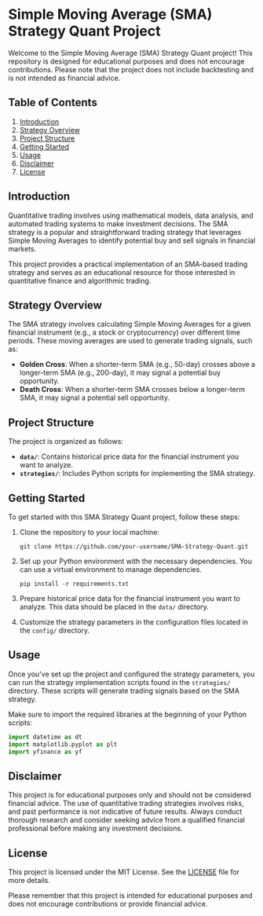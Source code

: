 # Simple Moving Average (SMA) Strategy Quant Project

Welcome to the Simple Moving Average (SMA) Strategy Quant project! This repository is designed for educational purposes and does not encourage contributions. Please note that the project does not include backtesting and is not intended as financial advice.

## Table of Contents

1. [Introduction](#introduction)
2. [Strategy Overview](#strategy-overview)
3. [Project Structure](#project-structure)
4. [Getting Started](#getting-started)
5. [Usage](#usage)
6. [Disclaimer](#disclaimer)
7. [License](#license)

## Introduction

Quantitative trading involves using mathematical models, data analysis, and automated trading systems to make investment decisions. The SMA strategy is a popular and straightforward trading strategy that leverages Simple Moving Averages to identify potential buy and sell signals in financial markets.

This project provides a practical implementation of an SMA-based trading strategy and serves as an educational resource for those interested in quantitative finance and algorithmic trading.

## Strategy Overview

The SMA strategy involves calculating Simple Moving Averages for a given financial instrument (e.g., a stock or cryptocurrency) over different time periods. These moving averages are used to generate trading signals, such as:

- **Golden Cross**: When a shorter-term SMA (e.g., 50-day) crosses above a longer-term SMA (e.g., 200-day), it may signal a potential buy opportunity.
- **Death Cross**: When a shorter-term SMA crosses below a longer-term SMA, it may signal a potential sell opportunity.

## Project Structure

The project is organized as follows:

- **`data/`**: Contains historical price data for the financial instrument you want to analyze.
- **`strategies/`**: Includes Python scripts for implementing the SMA strategy.

## Getting Started

To get started with this SMA Strategy Quant project, follow these steps:

1. Clone the repository to your local machine:

   ```
   git clone https://github.com/your-username/SMA-Strategy-Quant.git
   ```

2. Set up your Python environment with the necessary dependencies. You can use a virtual environment to manage dependencies.

   ```
   pip install -r requirements.txt
   ```

3. Prepare historical price data for the financial instrument you want to analyze. This data should be placed in the `data/` directory.

4. Customize the strategy parameters in the configuration files located in the `config/` directory.

## Usage

Once you've set up the project and configured the strategy parameters, you can run the strategy implementation scripts found in the `strategies/` directory. These scripts will generate trading signals based on the SMA strategy.

Make sure to import the required libraries at the beginning of your Python scripts:

```python
import datetime as dt
import matplotlib.pyplot as plt
import yfinance as yf
```

## Disclaimer

This project is for educational purposes only and should not be considered financial advice. The use of quantitative trading strategies involves risks, and past performance is not indicative of future results. Always conduct thorough research and consider seeking advice from a qualified financial professional before making any investment decisions.

## License

This project is licensed under the MIT License. See the [LICENSE](LICENSE) file for more details.

Please remember that this project is intended for educational purposes and does not encourage contributions or provide financial advice.
